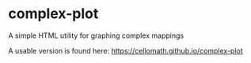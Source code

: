 # complex-plot
A simple HTML utility for graphing complex mappings

A usable version is found here: https://cellomath.github.io/complex-plot
